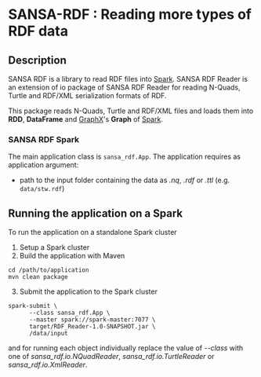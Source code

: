 # SANSA-RDF : Reading more types of RDF data

## Description
SANSA RDF is a library to read RDF files into [Spark](https://spark.apache.org). SANSA RDF Reader is an extension of io package of SANSA RDF Reader for reading N-Quads, Turtle and RDF/XML serialization formats of RDF.

This package reads N-Quads, Turtle and RDF/XML files and loads them into **RDD**, **DataFrame** and [GraphX](https://spark.apache.org/graphx/)'s **Graph** of [Spark](https://spark.apache.org).

### SANSA RDF Spark
The main application class is `sansa_rdf.App`.
The application requires as application argument:

- path to the input folder containing the data as *.nq*, *.rdf* or *.ttl* (e.g. `data/stw.rdf`)

## Running the application on a Spark

To run the application on a standalone Spark cluster

1. Setup a Spark cluster
2. Build the application with Maven

  ```
  cd /path/to/application
  mvn clean package
  ```

3. Submit the application to the Spark cluster

  ```
  spark-submit \
		--class sansa_rdf.App \
		--master spark://spark-master:7077 \
 		target/RDF_Reader-1.0-SNAPSHOT.jar \
		/data/input
  ```

  and for running each object individually replace the value of *--class* with one of *sansa_rdf.io.NQuadReader*, *sansa_rdf.io.TurtleReader* or *sansa_rdf.io.XmlReader*.
